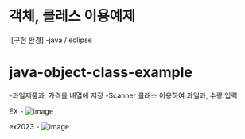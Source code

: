 # 객체, 클레스 이용예제
  :[구현 환경]
-java / eclipse
# java-object-class-example
-과일제품과, 가격을 배열에 저장
-Scanner 클래스 이용하여 과일과, 수량 입력

EX -
![image](https://user-images.githubusercontent.com/115298517/210738085-5beb6fd5-8d0a-45e0-b14c-8f0b00d92453.png)


ex2023 - 
![image](https://user-images.githubusercontent.com/115298517/210737913-223f8b31-fec8-4dc3-bc74-02a06a40adc5.png)
